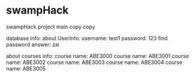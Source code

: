 # swampHack
swampHack project main copy copy

database info:
  about UserInfo:
    username: test1
    password: 123
    find password answer: zai
  
  about courses info:
    course name: ABE3000
    course name: ABE3001
    course name: ABE3002
    course name: ABE3003
    course name: ABE3004
    course name: ABE3005

